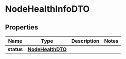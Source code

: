 
# NodeHealthInfoDTO

## Properties
Name | Type | Description | Notes
------------ | ------------- | ------------- | -------------
**status** | [**NodeHealthDTO**](NodeHealthDTO.md) |  | 



